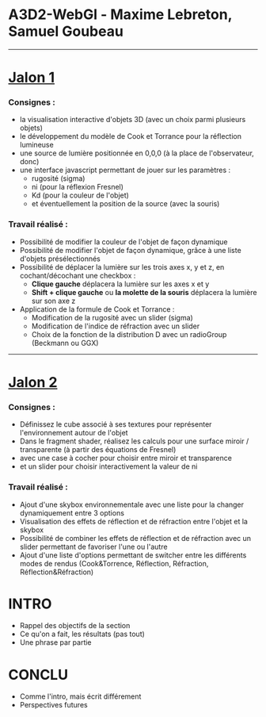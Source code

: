 # A3D2-WebGl - Maxime Lebreton, Samuel Goubeau

---
# <u>Jalon 1</u>
### Consignes :
- la visualisation interactive d'objets 3D (avec un choix parmi plusieurs objets)
- le développement du modèle de Cook et Torrance pour la réflection lumineuse
- une source de lumière positionnée en 0,0,0 (à la place de l'observateur, donc)
- une interface javascript permettant de jouer sur les paramètres :
    - rugosité (sigma)
    - ni (pour la réflexion Fresnel)
    - Kd (pour la couleur de l'objet)
    - et éventuellement la position de la source (avec la souris)

### Travail réalisé :

- Possibilité de modifier la couleur de l'objet de façon dynamique
- Possibilité de modifier l'objet de façon dynamique, grâce à une liste d'objets présélectionnés
- Possibilité de déplacer la lumière sur les trois axes x, y et z, en cochant/décochant une checkbox :
    - **Clique gauche** déplacera la lumière sur les axes x et y
    - **Shift + clique gauche** ou **la molette de la souris** déplacera la lumière sur son axe z
- Application de la formule de Cook et Torrance :
    - Modification de la rugosité avec un slider (sigma)
    - Modification de l'indice de réfraction avec un slider
    - Choix de la fonction de la distribution D avec un radioGroup (Beckmann ou GGX)


---
# <u>Jalon 2</u>
### Consignes :
- Définissez le cube associé à ses textures pour représenter l'environnement autour de l'objet
- Dans le fragment shader, réalisez les calculs pour une surface miroir / transparente (à partir des équations de Fresnel)
- avec une case à cocher pour choisir entre miroir et transparence
- et un slider pour choisir interactivement la valeur de ni

### Travail réalisé :

- Ajout d'une skybox environnementale avec une liste pour la changer dynamiquement entre 3 options
- Visualisation des effets de réflection et de réfraction entre l'objet et la skybox
- Possibilité de combiner les effets de réflection et de réfraction avec un slider permettant de favoriser l'une ou l'autre
- Ajout d'une liste d'options permettant de switcher entre les différents modes de rendus (Cook&Torrence, Réflection, Réfraction, Réflection&Réfraction)


# INTRO
- Rappel des objectifs de la section
- Ce qu'on a fait, les résultats (pas tout)
- Une phrase par partie

# CONCLU
- Comme l'intro, mais écrit différement
- Perspectives futures